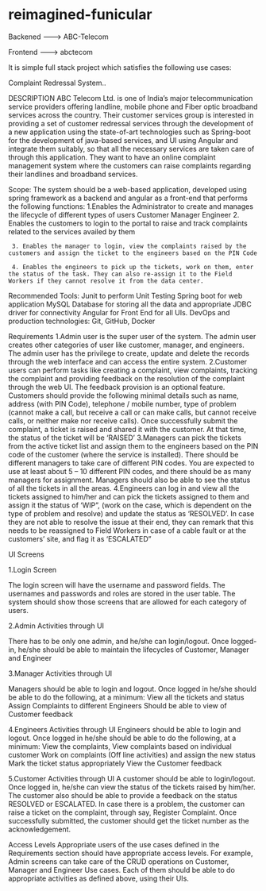 # reimagined-funicular

Backened --->  ABC-Telecom

Frontend --->  abctecom

It is simple full stack project which satisfies the following use cases:

Complaint Redressal System..

DESCRIPTION
ABC Telecom Ltd. is one of India’s major telecommunication service providers offering landline, mobile phone and Fiber optic broadband services across the country. Their customer services group is interested in providing a set of customer redressal services through the development of a new application using the state-of-art technologies such as Spring-boot for the development of java-based services, and UI using Angular and integrate them suitably, so that all the necessary services are taken care of through this application. They want to have an online complaint management system where the customers can raise complaints regarding their landlines and broadband services.

Scope:
The system should be a web-based application, developed using spring framework as a backend and angular as a front-end that performs the following functions:
    1.Enables the Administrator to create and manages the lifecycle of different types of users
                       Customer
                       Manager
                       Engineer
     2. Enables the customers to login to the portal to raise and track complaints related to the services availed by them

     3. Enables the manager to login, view the complaints raised by the customers and assign the ticket to the engineers based on the PIN Code

     4. Enables the engineers to pick up the tickets, work on them, enter the status of the task. They can also re-assign it to the Field Workers if they cannot resolve it from the data center.

Recommended Tools:
Junit to perform Unit Testing
Spring boot for web application
MySQL Database for storing all the data and appropriate JDBC driver for connectivity
Angular for Front End for all UIs.
DevOps and production technologies: Git, GitHub, Docker
 
Requirements
1.Admin user is the super user of the system. The admin user creates other categories of user like customer, manager, and engineers. The admin user has the privilege to create, update and delete the records through the web interface and can access the entire system.
2.Customer users can perform tasks like creating a complaint, view complaints, tracking the complaint and providing feedback on the resolution of the complaint through the web UI. The feedback provision is an optional feature. Customers should provide the following minimal details such as name, address (with PIN Code), telephone / mobile number, type of problem (cannot make a call, but receive a call or can make calls, but cannot receive calls, or neither make nor receive calls). Once successfully submit the complaint, a ticket is raised and shared it with the customer. At that time, the status of the ticket will be ‘RAISED’
3.Managers can pick the tickets from the active ticket list and assign them to the engineers based on the PIN code of the customer (where the service is installed). There should be different managers to take care of different PIN codes. You are expected to use at least about 5 – 10 different PIN codes, and there should be as many managers for assignment. Managers should also be able to see the status of all the tickets in all the areas.
4.Engineers can log in and view all the tickets assigned to him/her and can pick the tickets assigned to them and assign it the status of ‘WIP”, (work on the case, which is dependent on the type of problem and resolve) and update the status as ‘RESOLVED’. In case they are not able to resolve the issue at their end, they can remark that this needs to be reassigned to Field Workers in case of a cable fault or at the customers’ site, and flag it as ‘ESCALATED”

UI Screens

1.Login Screen

The login screen will have the username and password fields. The usernames and passwords and roles are stored in the user table. The system should show those screens that are allowed for each category of users. 

2.Admin Activities through UI

There has to be only one admin, and he/she can login/logout. Once logged-in, he/she should be able to maintain the lifecycles of Customer, Manager and Engineer

3.Manager Activities through UI

Managers should be able to login and logout. Once logged in he/she should be able to do the following, at a minimum:
View all the tickets and status
Assign Complaints to different Engineers
Should be able to view of Customer feedback
 
4.Engineers Activities through UI
Engineers should be able to login and logout. Once logged in he/she should be able to do the following, at a minimum:
View the complaints,
View complaints based on individual customer
Work on complaints (Off line activities) and assign the new status
Mark the ticket status appropriately
View the Customer feedback
 
5.Customer Activities through UI
A customer should be able to login/logout. Once logged in, he/she can view the status of the tickets raised by him/her. The customer also should be able to provide a feedback on the status RESOLVED or ESCALATED. In case there is a problem, the customer can raise a ticket on the complaint, through say, Register Complaint. Once successfully submitted, the customer should get the ticket number as the acknowledgement.

Access Levels
Appropriate users of the use cases defined in the Requirements section should have appropriate access levels. For example, Admin screens can take care of the CRUD operations on Customer, Manager and Engineer Use cases. Each of them should be able to do appropriate activities as defined above, using their UIs.

